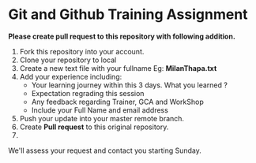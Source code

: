 # Git and Github Training Assignment

**Please create pull request to this repository with following addition.**

1. Fork this repository into your account.
2. Clone your repository to local 
3. Create a new text file with your fullname Eg: **MilanThapa.txt**
4. Add your experience including:
   * Your learning journey within this 3 days. What you learned ?
   * Expectation regrading this session
   * Any feedback regarding Trainer, GCA and WorkShop
   * Include your Full Name and email address
5. Push your update into your master remote branch.
6. Create **Pull request** to this original repository.
7.

We'll assess your request and contact you starting Sunday.
